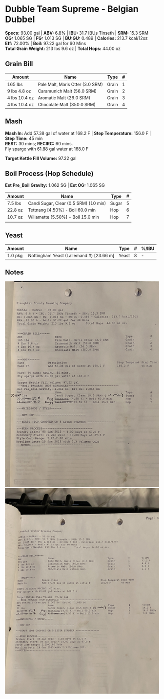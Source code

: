 # Dubble Team Supreme - Belgian Dubbel
**Specs:** 93.00 gal | **ABV:** 6.8% | **IBU:** 31.7 IBUs Tinseth | **SRM:** 15.3 SRM  
**OG:** 1.065 SG | **FG:** 1.013 SG | **BU:GU:** 0.489 | **Calories:** 213.7 kcal/12oz  
**Eff:** 72.00% | **Boil:** 97.22 gal for 60 Mins  
**Total Grain Weight:** 213 lbs 9.6 oz | **Total Hops:** 44.00 oz 

## Grain Bill
| Amount        | Name                             | Type  | #   |
| ------------- | -------------------------------- | ----- | --- |
| 165 lbs       | Pale Malt, Maris Otter (3.0 SRM) | Grain | 1   |
| 9 lbs 4.8 oz  | Caramunich Malt (56.0 SRM)       | Grain | 2   |
| 4 lbs 10.4 oz | Aromatic Malt (26.0 SRM)         | Grain | 3   |
| 4 lbs 10.4 oz | Chocolate Malt (350.0 SRM)       | Grain | 4   |

## Mash
**Mash In:** Add 57.38 gal of water at 168.2 F | **Step Temperature:** 156.0 F | **Step Time:** 45 min  
**REST:** 30 mins; **RECIRC:** 60 mins.  
Fly sparge with 61.88 gal water at 168.0 F

**Target Kettle Fill Volume:** 97.22 gal

## Boil Process (Hop Schedule)
**Est Pre_Boil Gravity:** 1.062 SG | **Est OG:** 1.065 SG

| Amount  | Name                                  | Type  | #   |
| ------- | ------------------------------------- | ----- | --- |
| 7.5 lbs | Candi Sugar, Clear (0.5 SRM) (10 min) | Sugar | 5   |
| 22.8 oz | Tettnang [4.50%] - Boil 60.0 min      | Hop   | 6   |
| 10.7 oz | Willamette [5.50%] - Boil 15.0 min    | Hop   | 7   |
|         |                                       |       |     |

## Yeast

| Amount  | Name                                     | Type  | #   | %/IBU |
| ------- | ---------------------------------------- | ----- | --- | ----- |
| 1.0 pkg | Nottingham Yeast (Lallemand #) [23.66 m] | Yeast | 8   | -     |

## Notes

![](../assets/media/DubbleTeamSupreme.jpg)![](../assets/media/DubbleTeamSupreme%20(2).jpg)
